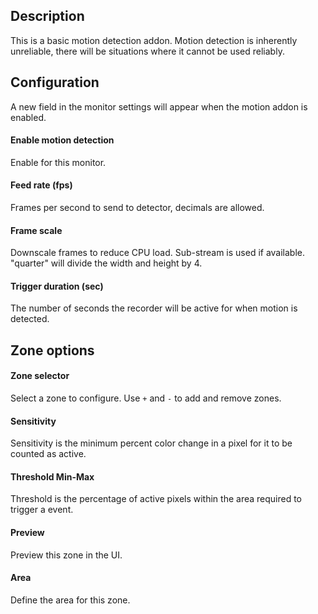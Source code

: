 ## Description
This is a basic motion detection addon. Motion detection is inherently unreliable, there will be situations where it cannot be used reliably.

## Configuration

A new field in the monitor settings will appear when the motion addon is enabled.

#### Enable motion detection

Enable for this monitor.

#### Feed rate (fps)

Frames per second to send to detector, decimals are allowed.

#### Frame scale

Downscale frames to reduce CPU load. Sub-stream is used if available. "quarter" will divide the width and height by 4.

#### Trigger duration (sec)

The number of seconds the recorder will be active for when motion is detected.

## Zone options

#### Zone selector

Select a zone to configure. Use `+` and `-` to add and remove zones.

#### Sensitivity

Sensitivity is the minimum percent color change in a pixel for it to be counted as active.

#### Threshold Min-Max

Threshold is the percentage of active pixels within the area required to trigger a event.

#### Preview

Preview this zone in the UI.

#### Area

Define the area for this zone.